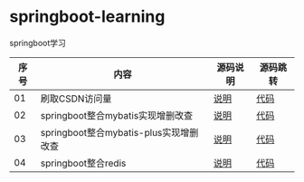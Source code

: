 # springboot-learning
springboot学习

|序号 | 内容                                          |源码说明                                                         | 源码跳转|
|---  | -----                                         |-----                                                            | ----------|
| 01  |刷取CSDN访问量                                 |[说明](./csdn/csdn_instruction.md)                              | [代码](./csdn)|
| 02  |springboot整合mybatis实现增删改查              |[说明](./springboot-mybatis01_instruction.md)                   | [代码](./springboot-mybatis01)|
| 03  |springboot整合mybatis-plus实现增删改查         |[说明](./springboot-mybatis-plus01_instruction.md)              | [代码](./springboot-mybatis-plus01)|
| 04  |springboot整合redis                            |[说明](./springboot-redis01_instruction.md)                     | [代码](./springboot=redis)|
